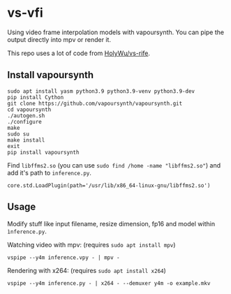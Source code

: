 # vs-vfi
Using video frame interpolation models with vapoursynth. You can pipe the output directly into mpv or render it.

This repo uses a lot of code from [HolyWu/vs-rife](https://github.com/HolyWu/vs-rife).

## Install vapoursynth
```
sudo apt install yasm python3.9 python3.9-venv python3.9-dev
pip install Cython
git clone https://github.com/vapoursynth/vapoursynth.git
cd vapoursynth
./autogen.sh
./configure
make
sudo su
make install
exit
pip install vapoursynth
```
Find `libffms2.so` (you can use `sudo find /home -name "libffms2.so"`) and add it's path to `inference.py`.
```
core.std.LoadPlugin(path='/usr/lib/x86_64-linux-gnu/libffms2.so')
```

## Usage
Modify stuff like input filename, resize dimension, fp16 and model within `ìnference.py`. 

Watching video with mpv: (requires `sudo apt install mpv`)
```
vspipe --y4m inference.vpy - | mpv -
```
Rendering with x264: (requires `sudo apt install x264`)
```
vspipe --y4m inference.py - | x264 - --demuxer y4m -o example.mkv
```
